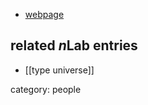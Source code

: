 
* [webpage](http://www.cs.rhul.ac.uk/~zhaohui/)

## related $n$Lab entries

* [[type universe]]

category: people
